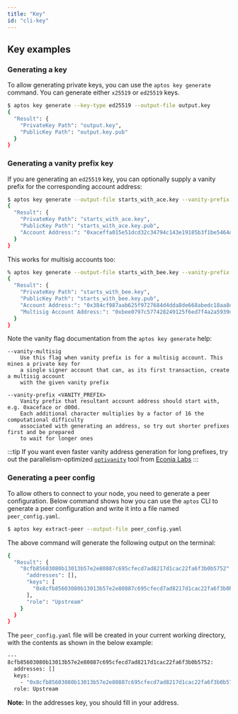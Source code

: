 ```yaml
---
title: "Key"
id: "cli-key"
---
```


## Key examples

### Generating a key

To allow generating private keys, you can use the `aptos key generate` command. You can generate
either `x25519` or `ed25519` keys.

```bash
$ aptos key generate --key-type ed25519 --output-file output.key
{
  "Result": {
    "PrivateKey Path": "output.key",
    "PublicKey Path": "output.key.pub"
  }
}
```

### Generating a vanity prefix key

If you are generating an `ed25519` key, you can optionally supply a vanity prefix for the corresponding account address:

```bash
$ aptos key generate --output-file starts_with_ace.key --vanity-prefix 0xace
{
  "Result": {
    "PrivateKey Path": "starts_with_ace.key",
    "PublicKey Path": "starts_with_ace.key.pub",
    "Account Address:": "0xaceffa015e51dcd32c34794c143e19185b3f1be5464dd6184239a37e57e72ea3"
  }
}
```

This works for multisig accounts too:

```bash
% aptos key generate --output-file starts_with_bee.key --vanity-prefix 0xbee --vanity-multisig
{
  "Result": {
    "PrivateKey Path": "starts_with_bee.key",
    "PublicKey Path": "starts_with_bee.key.pub",
    "Account Address:": "0x384cf987aab625f9727684d4dda8de668abedc18aa8dceabd7651a1cfb69196f",
    "Multisig Account Address:": "0xbee0797c577428249125f6ed7f4a2a5939ddc34389294bd9f5d1627508832f56"
  }
}
```

Note the vanity flag documentation from the `aptos key generate` help:

```
--vanity-multisig
    Use this flag when vanity prefix is for a multisig account. This mines a private key for
    a single signer account that can, as its first transaction, create a multisig account
    with the given vanity prefix

--vanity-prefix <VANITY_PREFIX>
    Vanity prefix that resultant account address should start with, e.g. 0xaceface or d00d.
    Each additional character multiplies by a factor of 16 the computational difficulty
    associated with generating an address, so try out shorter prefixes first and be prepared
    to wait for longer ones
```

:::tip
If you want even faster vanity address generation for long prefixes, try out the parallelism-optimized [`optivanity`](https://github.com/econia-labs/optivanity) tool from [Econia Labs](https://www.econialabs.com/)
:::

### Generating a peer config

To allow others to connect to your node, you need to generate a peer configuration. Below command shows how you can use
the `aptos` CLI to generate a peer configuration and write it into a file named `peer_config.yaml`.

```bash
$ aptos key extract-peer --output-file peer_config.yaml
```

The above command will generate the following output on the terminal:

```bash
{
  "Result": {
    "8cfb85603080b13013b57e2e80887c695cfecd7ad8217d1cac22fa6f3b0b5752": {
      "addresses": [],
      "keys": [
        "0x8cfb85603080b13013b57e2e80887c695cfecd7ad8217d1cac22fa6f3b0b5752"
      ],
      "role": "Upstream"
    }
  }
}
```

The `peer_config.yaml` file will be created in your current working directory, with the contents as shown in the below example:

```bash
---
8cfb85603080b13013b57e2e80887c695cfecd7ad8217d1cac22fa6f3b0b5752:
  addresses: []
  keys:
    - "0x8cfb85603080b13013b57e2e80887c695cfecd7ad8217d1cac22fa6f3b0b5752"
  role: Upstream
```

**Note:** In the addresses key, you should fill in your address.
